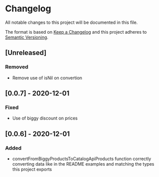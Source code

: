 # Changelog

All notable changes to this project will be documented in this file.

The format is based on [Keep a Changelog](http://keepachangelog.com/en/1.0.0/)
and this project adheres to [Semantic Versioning](http://semver.org/spec/v2.0.0.html).

## [Unreleased]
### Removed
- Remove use of isNil on convertion

## [0.0.7] - 2020-12-01
### Fixed
- Use of biggy discount on prices

## [0.0.6] - 2020-12-01
### Added
- convertFromBiggyProductsToCatalogApiProducts function correctly converting data like in the README examples and matching the types this project exports
